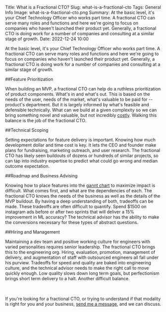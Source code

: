 Title: What is a Fractional CTO?Slug: what-is-a-fractional-ctoTags: General InfoImage: what-is-a-fractional-cto.pngSummary: At the basic level, it's your Chief Technology Officer who works part time. A fractional CTO can serve many roles and functions and here we're going to focus on companies who haven't launched their product yet. Generally, a fractional CTO is doing work for a number of companies and consulting at a similar stage of growth.Date: 2022-12-24 10:00At the basic level, it's your Chief Technology Officer who works part time. A fractional CTO can serve many roles and functions and here we're going to focus on companies who haven't launched their product yet. Generally, a fractional CTO is doing work for a number of companies and consulting at a similar stage of growth.##Feature PrioritizationWhen building an MVP, a fractional CTO can help do a ruthless prioritization of product components. What's in and what's out. This is based on the needs of the user, needs of the market, what's valuable to be paid for -- product's department. But it is largely informed by what's feasible and defensible technically. What can we build at a given complexity so we can bring something novel and valuable, but not incredibly [costly](/budget?ref=mvpengineer.com). Walking this balance is the job of the fractional CTO.##Technical ScopingSetting expectations for feature delivery is important. Knowing how much development dollar and time cost is key. It lets the CEO and founder make plans for fundraising, marketing outreach, and user research. The fractional CTO has likely seen buildouts of dozens or hundreds of similar projects, so can tap into industry expertise to predict what could go wrong and median outcome expectation.##Roadmap and Business AdvisingKnowing how to place features into the [gannt chart](https://www.investopedia.com/terms/g/gantt-chart.asp?ref=mvpengineer.com) to maximize impact is difficult. What comes first, and what are the dependencies of each. The fractional CTO knows the needs of the business as well as the details of the MVP buildout. By having a deep understanding of both, tradeoffs can be made. These tradeoffs are often difficult to quantify. Spend $1500 on instagram ads before or after two sprints that will deliver a 15% improvement in ML accuracy? The technical advisor has the ability to make the conversions necessary for these types of abstract questions.##Hiring and ManagementMaintaining a dev team and positive working culture for engineers with varied personalities requires senior leadership. The fractional CTO brings this to the engineering org. Hiring, evaluation, promotion, management of delivery, and augmentation of staff with outsourced engineers all fall under his purview. Tradeoffs for speed and quality are baked into engineering culture, and the technical advisor needs to make the right call to move quickly enough. Low quality slows down long term goals, but perfectionism brings short term delivery to a halt. Another difficult balance.<br><br>If you're looking for a fractional CTO, or trying to understand if that modality is right for you and your business, [send me a message](/#email?ref=mvpengineer.com), and we can discuss.